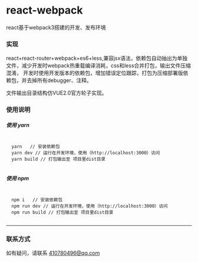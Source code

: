 # react-webpack
react基于webpack3搭建的开发、发布环境

### 实现
react+react-router+webpack+es6+less,兼容jsx语法，依赖包自动抽出为单独文件，减少开发时webpack热重载编译消耗，css和less合并打包，输出文件压缩混淆，
开发时使用开发版本的依赖包，增加错误定位跟踪，打包为压缩部署版依赖包，并去掉所有debugger、注释。

文件输出目录结构仿VUE2.0官方轮子实现。

### 使用说明


##### 使用 yarn
<pre>
  <code>
  yarn   // 安装依赖包
  yarn dev // 运行在开发环境，使用（http://localhost:3000）访问
  yarn build // 打包输出至 项目里dist目录
  </code>
</pre>


##### 使用 npm
<pre>
  <code>
  npm i   // 安装依赖包
  npm run dev // 运行在开发环境，使用（http://localhost:3000）访问
  npm run build // 打包输出至 项目里dist目录
  </code>
</pre>

---
### 联系方式
如有疑问，请联系 410780496@qq.com
